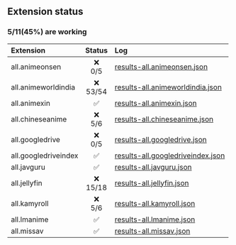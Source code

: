 ## Extension status

### 5/11(45%) are working

| Extension            |   Status   | Log                                                                                                                                         |
| :------------------- | :--------: | :------------------------------------------------------------------------------------------------------------------------------------------ |
| all.animeonsen       |  ❌<br>0/5  | [results-all.animeonsen.json](https://raw.githubusercontent.com/Claudemirovsky/aet/results/results/results-all.animeonsen.json)             |
| all.animeworldindia  | ❌<br>53/54 | [results-all.animeworldindia.json](https://raw.githubusercontent.com/Claudemirovsky/aet/results/results/results-all.animeworldindia.json)   |
| all.animexin         |     ✅      | [results-all.animexin.json](https://raw.githubusercontent.com/Claudemirovsky/aet/results/results/results-all.animexin.json)                 |
| all.chineseanime     |  ❌<br>5/6  | [results-all.chineseanime.json](https://raw.githubusercontent.com/Claudemirovsky/aet/results/results/results-all.chineseanime.json)         |
| all.googledrive      |  ❌<br>0/5  | [results-all.googledrive.json](https://raw.githubusercontent.com/Claudemirovsky/aet/results/results/results-all.googledrive.json)           |
| all.googledriveindex |     ✅      | [results-all.googledriveindex.json](https://raw.githubusercontent.com/Claudemirovsky/aet/results/results/results-all.googledriveindex.json) |
| all.javguru          |     ✅      | [results-all.javguru.json](https://raw.githubusercontent.com/Claudemirovsky/aet/results/results/results-all.javguru.json)                   |
| all.jellyfin         | ❌<br>15/18 | [results-all.jellyfin.json](https://raw.githubusercontent.com/Claudemirovsky/aet/results/results/results-all.jellyfin.json)                 |
| all.kamyroll         |  ❌<br>5/6  | [results-all.kamyroll.json](https://raw.githubusercontent.com/Claudemirovsky/aet/results/results/results-all.kamyroll.json)                 |
| all.lmanime          |     ✅      | [results-all.lmanime.json](https://raw.githubusercontent.com/Claudemirovsky/aet/results/results/results-all.lmanime.json)                   |
| all.missav           |     ✅      | [results-all.missav.json](https://raw.githubusercontent.com/Claudemirovsky/aet/results/results/results-all.missav.json)                     |

